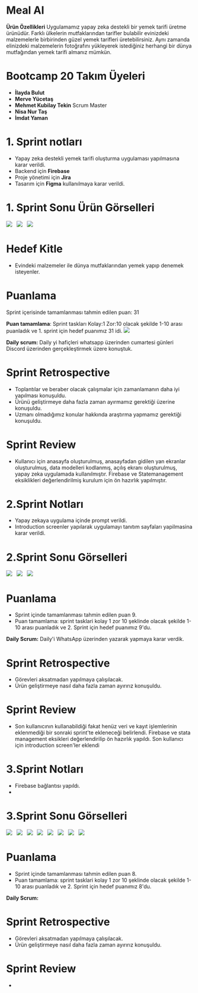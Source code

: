 # Meal AI
**Ürün Özellikleri**
Uygulamamız yapay zeka destekli bir yemek tarifi üretme ürünüdür. Farklı ülkelerin mutfaklarından tarifler bulabilir evinizdeki malzemelerle birbirinden güzel yemek tarifleri üretebilirsiniz. Aynı zamanda elinizdeki malzemelerin fotoğrafını yükleyerek istediğiniz herhangi bir dünya mutfağından yemek tarifi almanız mümkün.

# Bootcamp 20 Takım Üyeleri

- **İlayda Bulut**
- **Merve Yücetaş**
- **Mehmet Kubilay Tekin** Scrum Master
- **Nisa Nur Taş**
- **İmdat Yaman**

# 1. Sprint notları
- Yapay zeka destekli yemek tarifi oluşturma uygulaması yapılmasına karar verildi.
- Backend için **Firebase**
- Proje yönetimi için **Jira**
- Tasarım için **Figma** kullanılmaya karar verildi.

# 1. Sprint Sonu Ürün Görselleri 

<img src="https://r.resimlink.com/GVo2e.jpeg">&nbsp;&nbsp;
<img src="https://r.resimlink.com/p4W6AhusCQ.jpeg">&nbsp;&nbsp;
<img src="https://r.resimlink.com/ZnpQOr.jpeg">&nbsp;&nbsp;


# Hedef Kitle
- Evindeki malzemeler ile dünya mutfaklarından yemek yapıp denemek isteyenler.

# Puanlama
Sprint içerisinde tamamlanması tahmin edilen puan: 31

**Puan tamamlama**: Sprint taskları Kolay:1 Zor:10 olacak şekilde 1-10 arası puanladık ve 1. sprint için hedef puanımız 31 idi.
<img src="https://r.resimlink.com/GJfTUw.jpeg">&nbsp;&nbsp;

**Daily scrum:** Daily yi hafiçleri whatsapp üzerinden cumartesi günleri Discord üzerinden gerçekleştirmek üzere konuştuk.

# Sprint Retrospective
- Toplantılar ve beraber olacak çalışmalar için zamanlamanın daha iyi yapılması konuşuldu.
- Ürünü geliştirmeye daha fazla zaman ayırmamız gerektiği üzerine konuşuldu.
- Uzmanı olmadığımız konular hakkında araştırma yapmamız gerektiği konuşuldu.

  
# Sprint Review
- Kullanıcı için anasayfa oluşturulmuş, anasayfadan gidilen yan ekranlar oluşturulmuş, data modelleri kodlanmış, açılış ekranı oluşturulmuş, yapay zeka uygulamada kullanılmıştır. Firebase ve Statemanagement eksiklikleri değerlendirilmiş kurulum için ön hazırlık yapılmıştır.

# 2.Sprint Notları 
- Yapay zekaya uygulama içinde prompt verildi.
- Introduction screenler yapılarak uygulamayı tanıtım sayfaları yapilmasina karar verildi.

# 2.Sprint Sonu Görselleri
<img src="https://i.hizliresim.com/3qicnhd.jpg">&nbsp;&nbsp;
<img src="https://i.hizliresim.com/avvje92.jpg">&nbsp;&nbsp;
<img src="https://i.hizliresim.com/3qicnhd.jpg">&nbsp;&nbsp;



# Puanlama
- Sprint içinde tamamlanması tahmin edilen puan 9. 
- Puan tamamlama: sprint tasklari kolay 1 zor 10 şeklinde olacak şekilde 1-10 arası puanladık ve 2. Sprint için hedef puanımız 9'du.

**Daily Scrum:** Daily'i WhatsApp üzerinden yazarak yapmaya karar verdik.

# Sprint Retrospective
- Görevleri aksatmadan yapılmaya çalışılacak.
- Ürün geliştirmeye nasıl daha fazla zaman ayırırız konuşuldu.

# Sprint Review
- Son kullanıcının kullanabildiği fakat henüz veri ve kayıt işlemlerinin eklenmediği bir sonraki sprint'te ekleneceği belirlendi. Firebase ve stata management eksikleri değerlendirilip ön hazırlık yapıldı. Son kullanıcı için introduction screen'ler eklendi



# 3.Sprint Notları 
- Firebase bağlantısı yapıldı.
- 

# 3.Sprint Sonu Görselleri
<img src="https://hizliresim.com/kcw9878.jpg">&nbsp;&nbsp;
<img src="https://hizliresim.com/9txa226.jpg">&nbsp;&nbsp;
<img src="hizliresim.com/82oain4.jpg">&nbsp;&nbsp;
<img src="https://hizliresim.com/r8ndhdg.jpg">&nbsp;&nbsp;
<img src="https://hizliresim.com/og61a2q.jpg">&nbsp;&nbsp;
<img src="https://hizliresim.com/o831jb2.jpg">&nbsp;&nbsp;
<img src="https://hizliresim.com/1zaerd1.jpg">&nbsp;&nbsp;
<img src="https://hizliresim.com/3wgtjuq">&nbsp;&nbsp;




# Puanlama
- Sprint içinde tamamlanması tahmin edilen puan 8. 
- Puan tamamlama: sprint tasklari kolay 1 zor 10 şeklinde olacak şekilde 1-10 arası puanladık ve 2. Sprint için hedef puanımız 8'du.

**Daily Scrum:** 

# Sprint Retrospective
- Görevleri aksatmadan yapılmaya çalışılacak.
- Ürün geliştirmeye nasıl daha fazla zaman ayırırız konuşuldu.

# Sprint Review
- 
